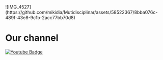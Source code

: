 <div id="badges">
  ![IMG_4527](https://github.com/mikidia/Mutidisciplinar/assets/58522367/8bba076c-489f-43e8-9c1b-2acc77bb70d8)
<h1>Our channel</h1>
  <a href="https://www.youtube.com/@HambeeStudio">
    <img src="https://img.shields.io/badge/YouTube-red?style=for-the-badge&logo=youtube&logoColor=white" alt="Youtube Badge"/>
  </a>
  
</div>
